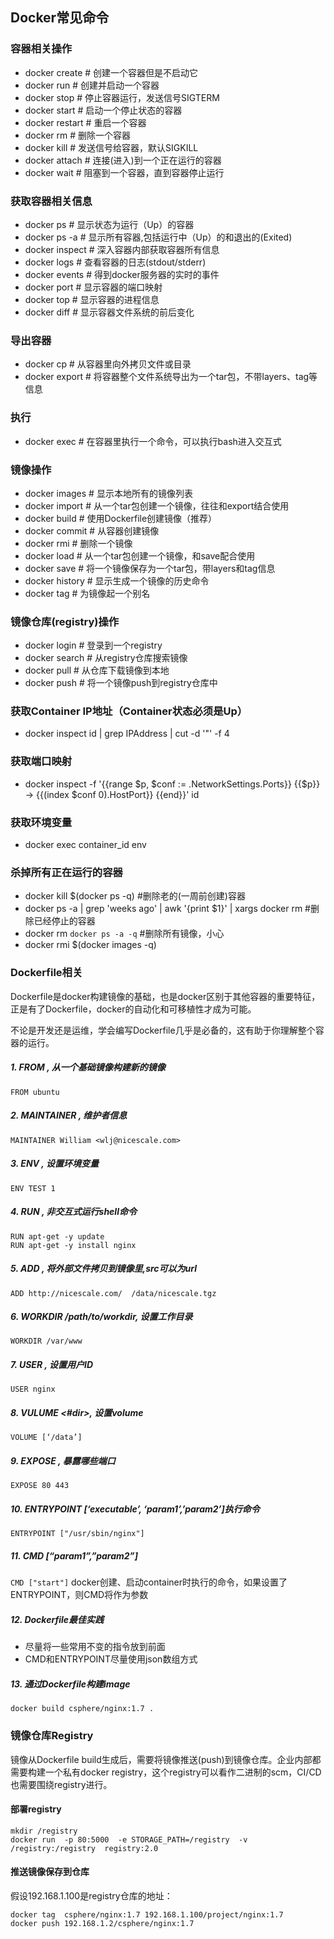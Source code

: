## Docker常见命令

### 容器相关操作
* docker create # 创建一个容器但是不启动它
* docker run # 创建并启动一个容器
* docker stop # 停止容器运行，发送信号SIGTERM
* docker start # 启动一个停止状态的容器
* docker restart # 重启一个容器
* docker rm # 删除一个容器
* docker kill # 发送信号给容器，默认SIGKILL
* docker attach # 连接(进入)到一个正在运行的容器
* docker wait # 阻塞到一个容器，直到容器停止运行

### 获取容器相关信息
* docker ps # 显示状态为运行（Up）的容器
* docker ps -a # 显示所有容器,包括运行中（Up）的和退出的(Exited)
* docker inspect # 深入容器内部获取容器所有信息
* docker logs # 查看容器的日志(stdout/stderr)
* docker events # 得到docker服务器的实时的事件
* docker port # 显示容器的端口映射
* docker top # 显示容器的进程信息
* docker diff # 显示容器文件系统的前后变化

### 导出容器
* docker cp # 从容器里向外拷贝文件或目录
* docker export # 将容器整个文件系统导出为一个tar包，不带layers、tag等信息

### 执行
* docker exec # 在容器里执行一个命令，可以执行bash进入交互式

### 镜像操作
* docker images # 显示本地所有的镜像列表
* docker import # 从一个tar包创建一个镜像，往往和export结合使用
* docker build # 使用Dockerfile创建镜像（推荐）
* docker commit # 从容器创建镜像
* docker rmi # 删除一个镜像
* docker load # 从一个tar包创建一个镜像，和save配合使用
* docker save # 将一个镜像保存为一个tar包，带layers和tag信息
* docker history # 显示生成一个镜像的历史命令
* docker tag # 为镜像起一个别名

### 镜像仓库(registry)操作
* docker login # 登录到一个registry
* docker search # 从registry仓库搜索镜像
* docker pull # 从仓库下载镜像到本地
* docker push # 将一个镜像push到registry仓库中

### 获取Container IP地址（Container状态必须是Up）
* docker inspect id | grep IPAddress | cut -d '"' -f 4

### 获取端口映射
* docker inspect -f '{{range $p, $conf := .NetworkSettings.Ports}} {{$p}} -> {{(index $conf 0).HostPort}} {{end}}' id

### 获取环境变量
* docker exec container_id env

### 杀掉所有正在运行的容器
* docker kill $(docker ps -q) #删除老的(一周前创建)容器
* docker ps -a | grep 'weeks ago' | awk '{print $1}' | xargs docker rm
#删除已经停止的容器
* docker rm `docker ps -a -q` #删除所有镜像，小心
* docker rmi $(docker images -q)

### Dockerfile相关

Dockerfile是docker构建镜像的基础，也是docker区别于其他容器的重要特征，正是有了Dockerfile，docker的自动化和可移植性才成为可能。

不论是开发还是运维，学会编写Dockerfile几乎是必备的，这有助于你理解整个容器的运行。

##### 1. FROM , 从一个基础镜像构建新的镜像
`FROM ubuntu `

##### 2. MAINTAINER , 维护者信息
`MAINTAINER William <wlj@nicescale.com>`

##### 3. ENV , 设置环境变量
`ENV TEST 1`

##### 4. RUN , 非交互式运行shell命令

```
RUN apt-get -y update
RUN apt-get -y install nginx
```

##### 5. ADD , 将外部文件拷贝到镜像里,src可以为url
`ADD http://nicescale.com/  /data/nicescale.tgz`

##### 6. WORKDIR /path/to/workdir, 设置工作目录
`WORKDIR /var/www`

##### 7. USER , 设置用户ID
`USER nginx`

##### 8. VULUME <#dir>, 设置volume
`VOLUME [‘/data’]`

##### 9. EXPOSE , 暴露哪些端口
`EXPOSE 80 443 `

##### 10. ENTRYPOINT [‘executable’, ‘param1’,’param2’]执行命令
`ENTRYPOINT ["/usr/sbin/nginx"]`

##### 11. CMD [“param1”,”param2”]
`CMD ["start"]`
docker创建、启动container时执行的命令，如果设置了ENTRYPOINT，则CMD将作为参数

##### 12. Dockerfile最佳实践
* 尽量将一些常用不变的指令放到前面
* CMD和ENTRYPOINT尽量使用json数组方式

##### 13. 通过Dockerfile构建image
`docker build csphere/nginx:1.7 .`

### 镜像仓库Registry

镜像从Dockerfile build生成后，需要将镜像推送(push)到镜像仓库。企业内部都需要构建一个私有docker registry，这个registry可以看作二进制的scm，CI/CD也需要围绕registry进行。

#### 部署registry

```
mkdir /registry
docker run  -p 80:5000  -e STORAGE_PATH=/registry  -v /registry:/registry  registry:2.0
```

#### 推送镜像保存到仓库
假设192.168.1.100是registry仓库的地址：

```
docker tag  csphere/nginx:1.7 192.168.1.100/project/nginx:1.7
docker push 192.168.1.2/csphere/nginx:1.7
```